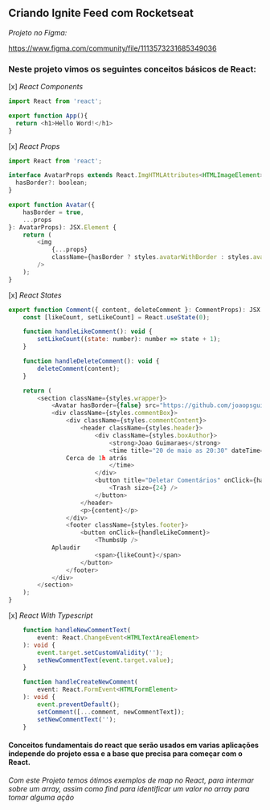 ## Criando Ignite Feed com Rocketseat

*Projeto no Figma:*

https://www.figma.com/community/file/1113573231685349036

### Neste projeto vimos os seguintes conceitos básicos de React:
[x] *React Components*

```js
import React from 'react';

export function App(){
  return <h1>Hello Word!</h1>
}
```

[x] *React Props*

```js
import React from 'react';

interface AvatarProps extends React.ImgHTMLAttributes<HTMLImageElement> {
  hasBorder?: boolean;
}

export function Avatar({
	hasBorder = true,
	...props
}: AvatarProps): JSX.Element {
	return (
		<img
			{...props}
			className={hasBorder ? styles.avatarWithBorder : styles.avatar}
		/>
	);
}
```

[x] *React States*

```js
export function Comment({ content, deleteComment }: CommentProps): JSX.Element {
	const [likeCount, setLikeCount] = React.useState(0);

	function handleLikeComment(): void {
		setLikeCount((state: number): number => state + 1);
	}

	function handleDeleteComment(): void {
		deleteComment(content);
	}

	return (
		<section className={styles.wrapper}>
			<Avatar hasBorder={false} src="https://github.com/joaopsguimaraes.png" />
			<div className={styles.commentBox}>
				<div className={styles.commentContent}>
					<header className={styles.header}>
						<div className={styles.boxAuthor}>
							<strong>Joao Guimaraes</strong>
							<time title="20 de maio as 20:30" dateTime="2022-05-20 20:30:00">
                Cerca de 1h atrás
							</time>
						</div>
						<button title="Deletar Comentários" onClick={handleDeleteComment}>
							<Trash size={24} />
						</button>
					</header>
					<p>{content}</p>
				</div>
				<footer className={styles.footer}>
					<button onClick={handleLikeComment}>
						<ThumbsUp />
            Aplaudir
						<span>{likeCount}</span>
					</button>
				</footer>
			</div>
		</section>
	);
}
``` 

[x] *React With Typescript*

```ts
	function handleNewCommentText(
		event: React.ChangeEvent<HTMLTextAreaElement>
	): void {
		event.target.setCustomValidity('');
		setNewCommentText(event.target.value);
	}

	function handleCreateNewComment(
		event: React.FormEvent<HTMLFormElement>
	): void {
		event.preventDefault();
		setComment([...comment, newCommentText]);
		setNewCommentText('');
	}
``` 

#### Conceitos fundamentais do react que serão usados em varias aplicações independe do projeto essa e a base que precisa para começar com o React.

*Com este Projeto temos ótimos exemplos de map no React, para intermar sobre um array, assim como find para identificar um valor no array para tomar alguma ação*



